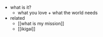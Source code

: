   * what is it?
    * what you love + what the world needs
  * related
    * [[what is my mission]]
    * [[ikigai]]